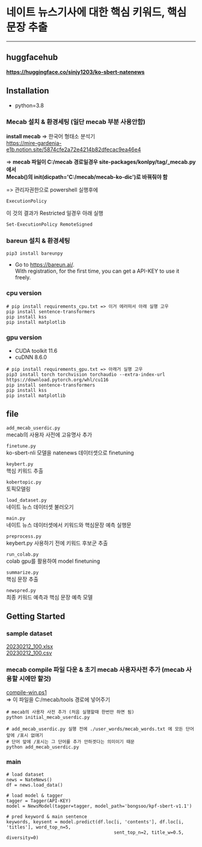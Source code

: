 # 네이트 뉴스기사에 대한 핵심 키워드, 핵심 문장 추출

---

## huggfacehub
**https://huggingface.co/sinjy1203/ko-sbert-natenews**

## Installation
- python=3.8

### Mecab 설치 & 환경세팅 (일단 mecab 부분 사용안함)
**install mecab** => 한국어 형태소 분석기  
https://mire-gardenia-e1b.notion.site/5874cfe2a72e4214b82dfecac9ea46e4  

=> **mecab 파일이 C:/mecab 경로일경우 site-packages/konlpy/tag/_mecab.py 에서   
Mecab()의 __init__(dicpath='C:/mecab/mecab-ko-dic')로 바꿔줘야 함**

=> 관리자권한으로 powershell 실행후에  
```
ExecutionPolicy
```
이 것의 결과가 Restricted 일경우 아래 실행
```
Set-ExecutionPolicy RemoteSigned
```

### bareun 설치 & 환경세팅
```commandline
pip3 install bareunpy
```
- Go to https://bareun.ai/.  
With registration, for the first time, you can get a API-KEY to use it freely.

### cpu version  
```
# pip install requirements_cpu.txt => 이거 에러떠서 아래 실행 고우
pip install sentence-transformers
pip install kss
pip install matplotlib
```

### gpu version  
- CUDA toolkit 11.6
- cuDNN 8.6.0
```
# pip install requirements_gpu.txt => 아래거 실행 고우
pip3 install torch torchvision torchaudio --extra-index-url https://download.pytorch.org/whl/cu116
pip install sentence-transformers
pip install kss
pip install matplotlib
```


## file
`add_mecab_userdic.py`  
mecab의 사용자 사전에 고유명사 추가  

`finetune.py`  
ko-sbert-nli 모델을 natenews 데이터셋으로 finetuning  

`keybert.py`  
핵심 키워드 추출

`kobertopic.py`  
토픽모델링

`load_dataset.py`  
네이트 뉴스 데이터셋 불러오기  

`main.py`  
네이트 뉴스 데이터셋에서 키워드와 핵심문장 예측 실행문

`preprocess.py`  
keybert.py 사용하기 전에 키워드 후보군 추출  

`run_colab.py`  
colab gpu를 활용하여 model finetuning  

`summarize.py`  
핵심 문장 추출

`newspred.py`  
최종 키워드 예측과 핵심 문장 예측 모델

## Getting Started
### sample dataset 
[20230212_100.xlsx](https://docs.google.com/spreadsheets/d/1SbKPI4Y0O6xgrYXHFIu8u-l9ucr5O45Q/edit?usp=share_link&ouid=104879418112776533120&rtpof=true&sd=true)  
[20230212_100.csv](https://drive.google.com/file/d/1De0uG-F9L916WAXN9yRfknhvwTjbeGUf/view?usp=share_link)

### mecab compile 파일 다운 & 초기 mecab 사용자사전 추가 (mecab 사용할 시에만 할것)
[compile-win.ps1](https://drive.google.com/file/d/1HH6D5Y89OOO_R2WSblDGXUdCkJNJt85f/view?usp=share_link)  
=> 이 파일을 C:/mecab/tools 경로에 넣어주기
```
# mecab의 사용자 사전 추가 (처음 실행할때 한번만 하면 됨)
python initial_mecab_userdic.py

# add_mecab_userdic.py 실행 전에 ./user_words/mecab_words.txt 에 모든 단어 앞에 /표시 없애기
# 단어 앞에 /표시는 그 단어를 추가 안하겟다는 의미이기 때문
python add_mecab_userdic.py 
``` 

### main
```
# load dataset
news = NateNews()
df = news.load_data()

# load model & tagger
tagger = Tagger(API-KEY)
model = NewsModel(tagger=tagger, model_path='bongsoo/kpf-sbert-v1.1')

# pred keyword & main sentence 
keywords, keysent = model.predict(df.loc[i, 'contents'], df.loc[i, 'titles'], word_top_n=5,
                                        sent_top_n=2, title_w=0.5, diversity=0)
```
